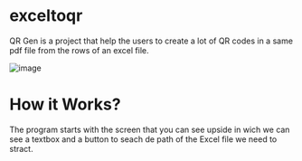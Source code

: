 # exceltoqr
QR Gen is a project that help the users to create a lot of QR codes in a same pdf file from the rows of an excel file.

![image](https://github.com/user-attachments/assets/98fa7876-8786-4ee7-aa43-d6dba08622cc)

# How it Works?
The program starts with the screen that you can see upside in wich we can see a textbox and a button to seach de path of the Excel file we need to stract.
